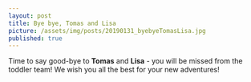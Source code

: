```yaml
---
layout: post
title: Bye bye, Tomas and Lisa
picture: /assets/img/posts/20190131_byebyeTomasLisa.jpg
published: true
---
```

Time to say good-bye to **Tomas** and **Lisa** - you will be missed from the toddler team! We wish you all the best for your new adventures!
